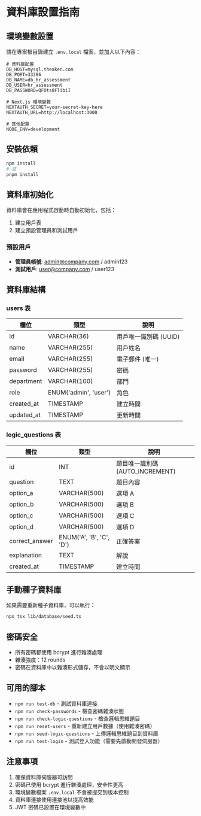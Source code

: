 # 資料庫設置指南

## 環境變數設置

請在專案根目錄建立 `.env.local` 檔案，並加入以下內容：

```env
# 資料庫配置
DB_HOST=mysql.theaken.com
DB_PORT=33306
DB_NAME=db_hr_assessment
DB_USER=hr_assessment
DB_PASSWORD=QFOts8FlibiI

# Next.js 環境變數
NEXTAUTH_SECRET=your-secret-key-here
NEXTAUTH_URL=http://localhost:3000

# 其他配置
NODE_ENV=development
```

## 安裝依賴

```bash
npm install
# 或
pnpm install
```

## 資料庫初始化

資料庫會在應用程式啟動時自動初始化，包括：

1. 建立用戶表
2. 建立預設管理員和測試用戶

### 預設用戶

- **管理員帳號**: admin@company.com / admin123
- **測試用戶**: user@company.com / user123

## 資料庫結構

### users 表

| 欄位 | 類型 | 說明 |
|------|------|------|
| id | VARCHAR(36) | 用戶唯一識別碼 (UUID) |
| name | VARCHAR(255) | 用戶姓名 |
| email | VARCHAR(255) | 電子郵件 (唯一) |
| password | VARCHAR(255) | 密碼 |
| department | VARCHAR(100) | 部門 |
| role | ENUM('admin', 'user') | 角色 |
| created_at | TIMESTAMP | 建立時間 |
| updated_at | TIMESTAMP | 更新時間 |

### logic_questions 表

| 欄位 | 類型 | 說明 |
|------|------|------|
| id | INT | 題目唯一識別碼 (AUTO_INCREMENT) |
| question | TEXT | 題目內容 |
| option_a | VARCHAR(500) | 選項 A |
| option_b | VARCHAR(500) | 選項 B |
| option_c | VARCHAR(500) | 選項 C |
| option_d | VARCHAR(500) | 選項 D |
| correct_answer | ENUM('A', 'B', 'C', 'D') | 正確答案 |
| explanation | TEXT | 解說 |
| created_at | TIMESTAMP | 建立時間 |

## 手動種子資料庫

如果需要重新種子資料庫，可以執行：

```bash
npx tsx lib/database/seed.ts
```

## 密碼安全

- 所有密碼都使用 bcrypt 進行雜湊處理
- 雜湊強度：12 rounds
- 密碼在資料庫中以雜湊形式儲存，不會以明文顯示

## 可用的腳本

- `npm run test-db` - 測試資料庫連接
- `npm run check-passwords` - 檢查密碼雜湊狀態
- `npm run check-logic-questions` - 檢查邏輯思維題目
- `npm run reset-users` - 重新建立用戶數據（使用雜湊密碼）
- `npm run seed-logic-questions` - 上傳邏輯思維題目到資料庫
- `npm run test-login` - 測試登入功能（需要先啟動開發伺服器）

## 注意事項

1. 確保資料庫伺服器可訪問
2. 密碼已使用 bcrypt 進行雜湊處理，安全性更高
3. 環境變數檔案 `.env.local` 不會被提交到版本控制
4. 資料庫連接使用連接池以提高效能
5. JWT 密碼已設置在環境變數中
